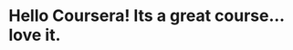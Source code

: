 <!DOCTYPE html>
<html>
<head>
	<meta charset="utf-8">
	<title>Hello Coursera!</title>
</head>
<body>
<h1>Hello Coursera! Its a great course... love it.</h1>
</body>
</html>
